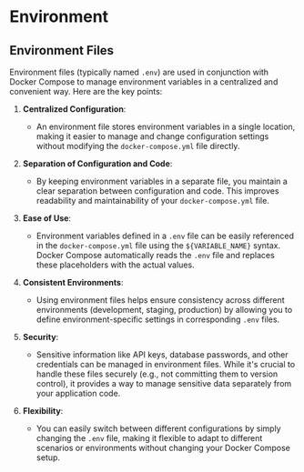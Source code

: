# Environment

## Environment Files

Environment files (typically named `.env`) are used in conjunction with Docker Compose to manage environment variables in a centralized and convenient way. Here are the key points:

1. **Centralized Configuration**:
    - An environment file stores environment variables in a single location, making it easier to manage and change configuration settings without modifying the `docker-compose.yml` file directly.

2. **Separation of Configuration and Code**:
    - By keeping environment variables in a separate file, you maintain a clear separation between configuration and code. This improves readability and maintainability of your `docker-compose.yml` file.

3. **Ease of Use**:
    - Environment variables defined in a `.env` file can be easily referenced in the `docker-compose.yml` file using the `${VARIABLE_NAME}` syntax. Docker Compose automatically reads the `.env` file and replaces these placeholders with the actual values.

4. **Consistent Environments**:
    - Using environment files helps ensure consistency across different environments (development, staging, production) by allowing you to define environment-specific settings in corresponding `.env` files.

5. **Security**:
    - Sensitive information like API keys, database passwords, and other credentials can be managed in environment files. While it's crucial to handle these files securely (e.g., not committing them to version control), it provides a way to manage sensitive data separately from your application code.

6. **Flexibility**:
    - You can easily switch between different configurations by simply changing the `.env` file, making it flexible to adapt to different scenarios or environments without changing your Docker Compose setup.